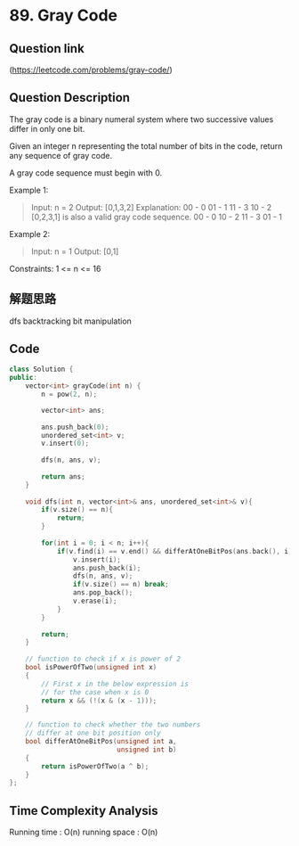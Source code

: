 # 89. Gray Code

## Question link
(https://leetcode.com/problems/gray-code/)

## Question Description
The gray code is a binary numeral system where two successive values differ in only one bit.

Given an integer n representing the total number of bits in the code, return any sequence of gray code.

A gray code sequence must begin with 0.

Example 1:

> Input: n = 2
> Output: [0,1,3,2]
> Explanation:
> 00 - 0
> 01 - 1
> 11 - 3
> 10 - 2
> [0,2,3,1] is also a valid gray code sequence.
> 00 - 0
> 10 - 2
> 11 - 3
> 01 - 1

Example 2:

> Input: n = 1
> Output: [0,1]

Constraints:
1 <= n <= 16

## 解题思路
dfs 
backtracking
bit manipulation

## Code
```c++
class Solution {
public:
    vector<int> grayCode(int n) {
        n = pow(2, n);

        vector<int> ans;
        
        ans.push_back(0);
        unordered_set<int> v;
        v.insert(0);
        
        dfs(n, ans, v);
        
        return ans;
    }
    
    void dfs(int n, vector<int>& ans, unordered_set<int>& v){
        if(v.size() == n){
            return;
        }
        
        for(int i = 0; i < n; i++){
            if(v.find(i) == v.end() && differAtOneBitPos(ans.back(), i)){
                v.insert(i);
                ans.push_back(i);
                dfs(n, ans, v);
                if(v.size() == n) break;
                ans.pop_back();
                v.erase(i);
            }
        }
        
        return;
    }
               
    // function to check if x is power of 2 
    bool isPowerOfTwo(unsigned int x) 
    { 
        // First x in the below expression is 
        // for the case when x is 0 
        return x && (!(x & (x - 1))); 
    } 

    // function to check whether the two numbers 
    // differ at one bit position only 
    bool differAtOneBitPos(unsigned int a, 
                           unsigned int b) 
    { 
        return isPowerOfTwo(a ^ b); 
    } 
};
```

## Time Complexity Analysis
Running time  : O(n)
running space : O(n)